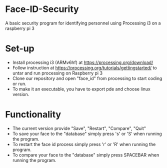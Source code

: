 # Face-ID-Security
A basic security program for identifying personnel using Processing i3 on a raspberry pi 3 

# Set-up
* Install processing i3 (ARMv6hf) at https://processing.org/download/
* Follow instruction at https://processing.org/tutorials/gettingstarted/ to untar and run processing on Raspberry pi 3
* Clone our repository and open "face_id" from processing to start coding or run.
* To make it an executable, you have to export pde and choose linux version.

# Functionality
* The current version provide "Save", "Restart", "Compare", "Quit"
* To save your face to the "database" simply press 's' or 'S' when running the program.
* To restart the face id process simply press 'r' or 'R' when running the program.
* To compare your face to the "database" simply press SPACEBAR when running the program.
